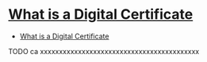 # [What is a Digital Certificate](https://www.jscape.com/blog/what-is-a-digital-certificate)

- [What is a Digital Certificate](#what-is-a-digital-certificate)
















TODO ca xxxxxxxxxxxxxxxxxxxxxxxxxxxxxxxxxxxxxxxxxx
